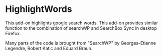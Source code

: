 HighlightWords
=========
This add-on highlights google search words. 
This add-on provides similar function to the combination of searchWP and SearchBox Sync in desktop Firefox.

Many parts of the code is brought from "SearchWP" by Georges-Etienne Legendre, Robert Katić and Eduard Braun.
